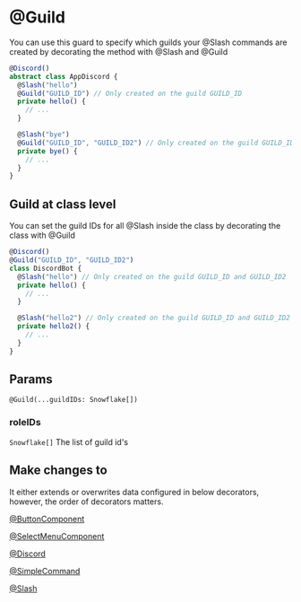 # @Guild

You can use this guard to specify which guilds your @Slash commands are created by decorating the method with @Slash and @Guild

```ts
@Discord()
abstract class AppDiscord {
  @Slash("hello")
  @Guild("GUILD_ID") // Only created on the guild GUILD_ID
  private hello() {
    // ...
  }

  @Slash("bye")
  @Guild("GUILD_ID", "GUILD_ID2") // Only created on the guild GUILD_ID and GUILD_ID2
  private bye() {
    // ...
  }
}
```

## Guild at class level

You can set the guild IDs for all @Slash inside the class by decorating the class with @Guild

```ts
@Discord()
@Guild("GUILD_ID", "GUILD_ID2")
class DiscordBot {
  @Slash("hello") // Only created on the guild GUILD_ID and GUILD_ID2
  private hello() {
    // ...
  }

  @Slash("hello2") // Only created on the guild GUILD_ID and GUILD_ID2
  private hello2() {
    // ...
  }
}
```

## Params

`@Guild(...guildIDs: Snowflake[])`

### roleIDs

`Snowflake[]`
The list of guild id's

## Make changes to

It either extends or overwrites data configured in below decorators, however, the order of decorators matters.

[@ButtonComponent](/docs/decorators/gui/buttoncomponent)

[@SelectMenuComponent](/docs/decorators/gui/selectmenucomponent)

[@Discord](/docs/decorators/general/discord)

[@SimpleCommand](/docs/decorators/commands/simplecommand)

[@Slash](/docs/decorators/commands/slash)
